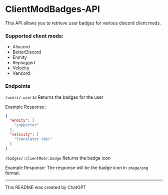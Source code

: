 # ClientModBadges-API

This API allows you to retrieve user badges for various discord client mods.

### Supported client mods:

- Aliucord
- BetterDiscord
- Enmity
- Replugged
- Velocity
- Vencord

### Endpoints

`/users/:userId` Returns the badges for the user

Example Response:
```json
{
  "enmity": [
    "supporter"
  ],
  "velocity": [
    "Translator (de)"
  ]
}
```

`/badges/:clientMod/:badge` Returns the badge icon

Example Response:
The response will be the badge icon in `image/png` format.

---
This README was created by ChatGPT